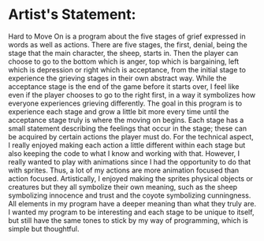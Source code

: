 # Artist's Statement:

Hard to Move On is a program about the five stages of grief expressed in words as well as actions. There are five stages, the first, denial, being the stage that the main character, the sheep, starts in. Then the player can choose to go to the bottom which is anger, top which is bargaining, left which is depression or right which is acceptance, from the initial stage to experience the grieving stages in their own abstract way. While the acceptance stage is the end of the game before it starts over, I feel like even if the player chooses to go to the right first, in a way it symbolizes how everyone experiences grieving differently. The goal in this program is to experience each stage and grow a little bit more every time until the acceptance stage truly is where the moving on begins. Each stage has a small statement describing the feelings that occur in the stage; these can be acquired by certain actions the player must do. For the technical aspect, I really enjoyed making each action a little different within each stage but also keeping the code to what I know and working with that. However, I really wanted to play with animations since I had the opportunity to do that with sprites. Thus, a lot of my actions are more animation focused than action focused. Artistically, I enjoyed making the sprites physical objects or creatures but they all symbolize their own meaning, such as the sheep symbolizing innocence and trust and the coyote symbolizing cunningness. All elements in my program have a deeper meaning than what they truly are. I wanted my program to be interesting and each stage to be unique to itself, but still have the same tones to stick by my way of programming, which is simple but thoughtful.